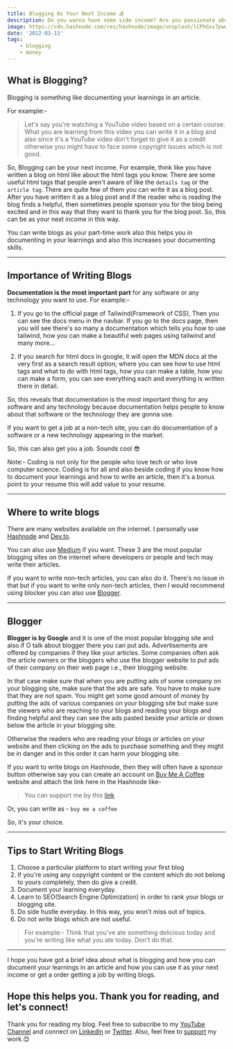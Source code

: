 ```yaml
---
title: Blogging As Your Next Income 💰
description: Do you wanna have some side income? Are you passionate about writing blogs? Here's an great opportunity for you...
image: https://cdn.hashnode.com/res/hashnode/image/unsplash/lCPhGxs7pww/upload/v1646028160429/2X5s-PXe3.jpeg
date: '2022-03-13'
tags: 
    - blogging
    - money
---
```


## What is Blogging?
Blogging is something like documenting your learnings in an article. 

For example:- 
> Let's say you're watching a YouTube video based on a certain course.
What you are learning from this video you can write it in a blog and also since it's a YouTube video don't forget to give it as a credit otherwise you might have to face some copyright issues which is not good.

So, Blogging can be your next income.
For example, think like you have written a blog on html like about the html tags you know. There are some useful html tags that people aren't aware of like the `details tag` or the `article tag`.
There are quite few of them you can write it as a blog post.
After you have written it as a blog post and if the reader who is reading the blog finds a helpful, then sometimes people sponsor you for the blog being excited and in this way that they want to thank you for the blog post. So, this can be as your next income in this way.

You can write blogs as your part-time work also this helps you in documenting in your learnings and also this increases your documenting skills. 

---
## Importance of Writing Blogs
**Documentation is the most important part** for any software or any technology you want to use.
For example:- 

1. If you go to the official page of Tailwind(Framework of CSS), Then you can see the docs menu in the navbar. If you go to the docs page, then you will see there's so many a documentation which tells you how to use tailwind, how you can make a beautiful web pages
using tailwind and many more...

2. If you search for html docs in google, it will open the MDN docs at the very first as a search result option; where you can see how to use html tags and what to do with html tags, how you can make a table, how you can make a form, you can see everything each and everything is
written there in detail.

So, this reveals that documentation is the most important thing for any software and any technology because documentation helps people to know about that software or the technology they are gonna use.

If you want to get a job at a non-tech site, you can do documentation of a software or a new technology appearing in the market.

So, this can also get you a job. Sounds cool 😎

Note:- Coding is not only for the people who love tech or who love computer science. Coding is for all
and also beside coding if you know how to document your learnings and how to write an article, then it's a bonus point to your resume this will add value to your resume. 

---
## Where to write blogs
There are many websites available on the internet. I personally use [Hashnode](https://hashnode.com/) and [Dev.to](https://dev.to/).

You can also use [Medium](https://medium.com/) if you want.
These 3 are the most popular blogging sites on the internet where developers or people and tech may
write their articles.

If you want to write non-tech articles, you can also do it. There's no issue in that but if you want
to write only non-tech articles, then I would recommend using blocker you can also use [Blogger](https://www.blogger.com/).

---
## Blogger
**Blogger is by Google** and it is one of the most popular blogging site and also if O talk about blogger there you can put ads. Advertisements are offered by companies if they like your articles. Some companies often ask the article owners or the bloggers who use the blogger website to put ads of their company
on their web page i.e., their blogging website. 

In that case make sure that when you are putting ads of some company on your blogging site, make sure that the ads are safe. You have to make sure that they are not spam. You might get some good
amount of money by putting the ads of various companies on your blogging site but make sure the viewers who are reaching to your blogs and reading your blogs and finding helpful
and they can see the ads pasted beside your article or down below the article in your blogging site.

Otherwise the readers who are reading your blogs or articles on your website and then clicking on the ads to purchase something and they might be in danger and in this order it can harm your blogging site. 

If you want to write blogs on Hashnode, then they will often have a sponsor button otherwise say you can create an account on [Buy Me A Coffee](https://www.buymeacoffee.com/) website and attach the link here in the Hashnode like-
> You can support me by this [link](https://susmitadey.hashnode.dev/sponsor)

Or, you can write as - `buy me a coffee`

So, it's your choice.

---
## Tips to Start Writing Blogs
1. Choose a particular platform to start writing your first blog
2. If you're using any copyright content or the content which do not belong to yours completely, then do give a credit.
3. Document your learning everyday.
4. Learn to SEO(Search Engine Optimization) in order to rank your blogs or blogging site.
5. Do side hustle everyday. In this way, you won't miss out of topics.
6. Do not write blogs which are not useful. 
> For example:-
Think that you've ate something delicious today and you're writing like what you ate today. 
Don't do that. 

---
I hope you have got a brief idea about what is blogging and how you can document your learnings in an article and how you can use it as your next income or get a order getting a job by writing blogs.

## Hope this helps you. Thank you for reading, and let's connect!
Thank you for reading my blog. Feel free to subscribe to my [YouTube Channel](https://www.youtube.com/channel/UCsuzc8lqAbgUYo4yzpjtfSw) and connect on [LinkedIn](https://www.linkedin.com/in/susmita-dey-15a15a210/) or [Twitter](https://twitter.com/its_SusmitaDey).
Also, feel free to [support](https://susmitadey.hashnode.dev/sponsor) my work.😊